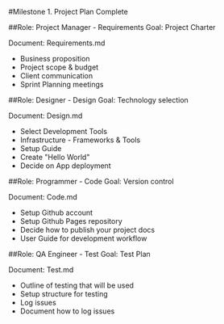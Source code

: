 #Milestone 1. Project Plan Complete

##Role: Project Manager - Requirements
Goal: Project Charter

Document: Requirements.md

- Business proposition
- Project scope & budget
- Client communication
- Sprint Planning meetings

##Role: Designer - Design
Goal: Technology selection

Document: Design.md

- Select Development Tools
- Infrastructure - Frameworks & Tools
- Setup Guide
- Create "Hello World"
- Decide on App deployment

##Role: Programmer - Code
Goal: Version control

Document: Code.md

- Setup Github account
- Setup Github Pages repository
- Decide how to publish your project docs
- User Guide for development workflow

##Role: QA Engineer - Test
Goal: Test Plan

Document: Test.md

- Outline of testing that will be used
- Setup structure for testing
- Log issues
- Document how to log issues

